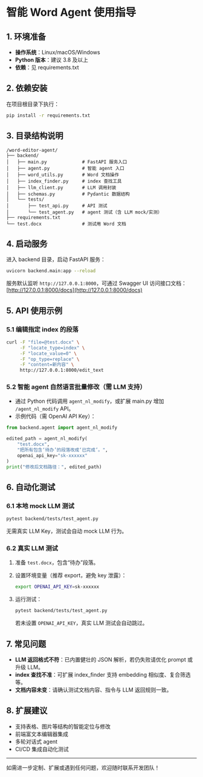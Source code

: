 # 智能 Word Agent 使用指导

## 1. 环境准备
- **操作系统**：Linux/macOS/Windows
- **Python 版本**：建议 3.8 及以上
- **依赖**：见 requirements.txt

## 2. 依赖安装

在项目根目录下执行：

```bash
pip install -r requirements.txt
```

## 3. 目录结构说明

```
/word-editor-agent/
├── backend/
│   ├── main.py             # FastAPI 服务入口
│   ├── agent.py            # 智能 agent 入口
│   ├── word_utils.py       # Word 文档操作
│   ├── index_finder.py     # index 查找工具
│   ├── llm_client.py       # LLM 调用封装
│   ├── schemas.py          # Pydantic 数据结构
│   └── tests/
│       ├── test_api.py     # API 测试
│       └── test_agent.py   # agent 测试（含 LLM mock/实测）
├── requirements.txt
└── test.docx               # 测试用 Word 文档
```

## 4. 启动服务

进入 backend 目录，启动 FastAPI 服务：

```bash
uvicorn backend.main:app --reload
```

服务默认监听 `http://127.0.0.1:8000`，可通过 Swagger UI 访问接口文档：  
[http://127.0.0.1:8000/docs](http://127.0.0.1:8000/docs)

## 5. API 使用示例

### 5.1 编辑指定 index 的段落

```bash
curl -F "file=@test.docx" \
     -F "locate_type=index" \
     -F "locate_value=0" \
     -F "op_type=replace" \
     -F "content=新内容" \
     http://127.0.0.1:8000/edit_text
```

### 5.2 智能 agent 自然语言批量修改（需 LLM 支持）

- 通过 Python 代码调用 `agent_nl_modify`，或扩展 main.py 增加 `/agent_nl_modify` API。
- 示例代码（需 OpenAI API Key）：

```python
from backend.agent import agent_nl_modify

edited_path = agent_nl_modify(
    "test.docx",
    "把所有包含‘待办’的段落改成‘已完成’。",
    openai_api_key="sk-xxxxxx"
)
print("修改后文档路径：", edited_path)
```

## 6. 自动化测试

### 6.1 本地 mock LLM 测试

```bash
pytest backend/tests/test_agent.py
```
无需真实 LLM Key，测试会自动 mock LLM 行为。

### 6.2 真实 LLM 测试

1. 准备 `test.docx`，包含“待办”段落。
2. 设置环境变量（推荐 export，避免 key 泄露）：

   ```bash
   export OPENAI_API_KEY=sk-xxxxxx
   ```

3. 运行测试：

   ```bash
   pytest backend/tests/test_agent.py
   ```

   若未设置 `OPENAI_API_KEY`，真实 LLM 测试会自动跳过。

## 7. 常见问题

- **LLM 返回格式不符**：已内置健壮的 JSON 解析，若仍失败请优化 prompt 或升级 LLM。
- **index 查找不准**：可扩展 index_finder 支持 embedding 相似度、复合筛选等。
- **文档内容未变**：请确认测试文档内容、指令与 LLM 返回规则一致。

## 8. 扩展建议

- 支持表格、图片等结构的智能定位与修改
- 前端富文本编辑器集成
- 多轮对话式 agent
- CI/CD 集成自动化测试

---

如需进一步定制、扩展或遇到任何问题，欢迎随时联系开发团队！

